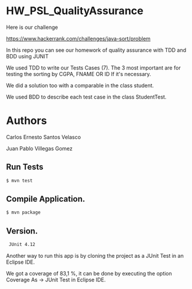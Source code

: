 # HW_PSL_QualityAssurance

Here is our challenge

https://www.hackerrank.com/challenges/java-sort/problem

In this repo you can see our homework of quality assurance with TDD and BDD using JUNIT

We used TDD to write our Tests Cases (7). The 3 most important are for testing the sorting by CGPA, FNAME OR ID If it's necessary.

We did a solution too with a comparable in the class student.

We used BDD to describe each test case in the class StudentTest.

# Authors 
Carlos Ernesto Santos Velasco

Juan Pablo Villegas Gomez



## Run Tests

```bash
$ mvn test
```


## Compile Application.


```bash
$ mvn package
```

##  Version.


```bash
 JUnit 4.12
```

Another way to run this app is by cloning the project as a JUnit Test in an Eclipse IDE.

We got a coverage of 83,1 %, it can be done by executing the option Coverage As -> JUnit Test in Eclipse IDE.





